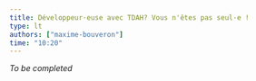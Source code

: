 ```yaml
---
title: Développeur·euse avec TDAH? Vous n'êtes pas seul·e !
type: lt
authors: ["maxime-bouveron"]
time: "10:20"
---
```


*To be completed*
